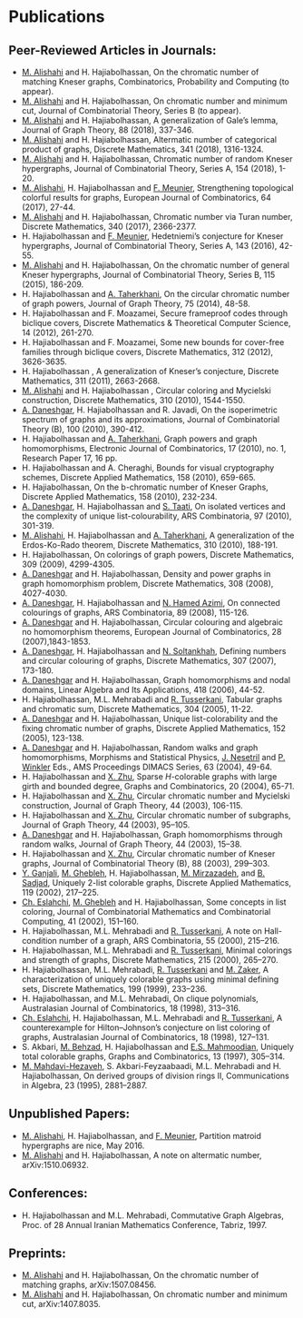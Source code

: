 # Publications

## Peer-Reviewed Articles in Journals:
- [M. Alishahi](http://www.shahroodut.ac.ir/fa/as/?id=S411) and H. Hajiabolhassan, On the chromatic number of matching Kneser graphs, Combinatorics, Probability and Computing (to appear).
- [M. Alishahi](http://www.shahroodut.ac.ir/fa/as/?id=S411) and H. Hajiabolhassan, On chromatic number and minimum cut, Journal of Combinatorial Theory, Series B (to appear). 
- [M. Alishahi](http://www.shahroodut.ac.ir/fa/as/?id=S411) and H. Hajiabolhassan, A generalization of Gale’s lemma, Journal of Graph Theory, 88 (2018), 337-346. 
- [M. Alishahi](http://www.shahroodut.ac.ir/fa/as/?id=S411) and H. Hajiabolhassan, Altermatic number of categorical product of graphs, Discrete Mathematics, 341 (2018), 1316-1324.
- [M. Alishahi](http://www.shahroodut.ac.ir/fa/as/?id=S411) and H. Hajiabolhassan, Chromatic number of random Kneser hypergraphs, Journal of Combinatorial Theory, Series A, 154 (2018), 1-20.
- [M. Alishahi](http://www.shahroodut.ac.ir/fa/as/?id=S411), H. Hajiabolhassan and [F. Meunier](http://cermics.enpc.fr/~meuniefr/), Strengthening topological colorful results for graphs, European Journal of Combinatorics,  64 (2017), 27-44.
- [M. Alishahi](http://www.shahroodut.ac.ir/fa/as/?id=S411) and H. Hajiabolhassan, Chromatic number via Turan number, Discrete Mathematics, 340 (2017), 2366-2377.
- H. Hajiabolhassan and [F. Meunier](http://cermics.enpc.fr/~meuniefr/), Hedetniemi’s conjecture for Kneser hypergraphs, Journal of Combinatorial Theory, Series A, 143 (2016), 42-55.
- [M. Alishahi](http://www.shahroodut.ac.ir/fa/as/?id=S411) and H. Hajiabolhassan, On the chromatic number of general Kneser hypergraphs, Journal of Combinatorial Theory, Series B, 115 (2015), 186-209.
- H. Hajiabolhassan and [A. Taherkhani](http://www.iasbs.ac.ir/~ali.taherkhani), On the circular chromatic number of graph powers, Journal of Graph Theory,  75 (2014), 48-58.
- H. Hajiabolhassan and F. Moazamei, Secure frameproof codes through biclique covers, Discrete Mathematics & Theoretical Computer Science, 14 (2012), 261-270.
- H. Hajiabolhassan and F. Moazamei, Some new bounds for cover-free families through biclique covers, Discrete Mathematics, 312 (2012), 3626-3635.
- H. Hajiabolhassan , A generalization of Kneser’s conjecture, Discrete Mathematics, 311 (2011), 2663-2668.
- [M. Alishahi](http://www.shahroodut.ac.ir/fa/as/?id=S411) and H. Hajiabolhassan , Circular coloring and Mycielski construction, Discrete Mathematics, 310 (2010), 1544-1550.
- [A. Daneshgar](http://mathsci.sharif.edu/daneshgar), H. Hajiabolhassan and R. Javadi, On the isoperimetric spectrum of graphs and its approximations, Journal of Combinatorial Theory (B), 100 (2010), 390-412.
- H. Hajiabolhassan and [A. Taherkhani](http://www.iasbs.ac.ir/~ali.taherkhani), Graph powers and graph homomorphisms, Electronic Journal of Combinatorics, 17 (2010), no. 1,  Research Paper 17, 16 pp.
- H. Hajiabolhassan and A. Cheraghi, Bounds for visual cryptography schemes, Discrete Applied Mathematics, 158 (2010), 659-665.
- H. Hajiabolhassan, On the b-chromatic number of Kneser Graphs,  Discrete Applied Mathematics,  158 (2010), 232-234.
- [A. Daneshgar](http://mathsci.sharif.edu/daneshgar), H. Hajiabolhassan and [S. Taati](https://siamak.isoperimetric.info), On isolated vertices and the complexity of unique list-colourability, ARS Combinatoria,  97 (2010), 301-319.
- [M. Alishahi](http://www.shahroodut.ac.ir/fa/as/?id=S411), H. Hajiabolhassan and [A. Taherkhani](http://www.iasbs.ac.ir/~ali.taherkhani), A generalization of the Erdos-Ko-Rado theorem, Discrete Mathematics, 310 (2010), 188-191.
- H. Hajiabolhassan, On colorings of graph powers, Discrete Mathematics, 309 (2009), 4299-4305.
- [A. Daneshgar](http://mathsci.sharif.edu/daneshgar) and H. Hajiabolhassan,  Density and power graphs in graph homomorphism problem, Discrete Mathematics, 308 (2008), 4027-4030.
- [A. Daneshgar](http://mathsci.sharif.edu/daneshgar), H. Hajiabolhassan and [N. Hamed Azimi](https://www.linkedin.com/in/navid-azimi), On connected colourings of graphs, ARS Combinatoria, 89 (2008), 115-126.
- [A. Daneshgar](http://mathsci.sharif.edu/daneshgar) and H. Hajiabolhassan,  Circular colouring and algebraic no homomorphism theorems, European Journal of Combinatorics,  28 (2007),1843-1853.
- [A. Daneshgar](http://mathsci.sharif.edu/daneshgar), H. Hajiabolhassan and [N. Soltankhah](http://www.alzahra.ac.ir/English/asatid/soltankhah.htm), Defining numbers and circular colouring of graphs, Discrete Mathematics, 307 (2007), 173-180.
- [A. Daneshgar](http://mathsci.sharif.edu/daneshgar) and H. Hajiabolhassan,  Graph homomorphisms and nodal domains, Linear Algebra and Its Applications, 418 (2006), 44-52.
- H. Hajiabolhassan, M.L. Mehrabadi and [R. Tusserkani](http://www.ipm.ac.ir/personalinfo.jsp?PeopleCode=IP9900197),  Tabular graphs and chromatic sum,  Discrete Mathematics,  304 (2005), 11-22.
- [A. Daneshgar](http://mathsci.sharif.edu/daneshgar) and H. Hajiabolhassan,  Unique list-colorability and the fixing chromatic number of graphs,  Discrete Applied Mathematics,  152 (2005), 123-138.
- [A. Daneshgar](http://mathsci.sharif.edu/daneshgar) and H. Hajiabolhassan,  Random walks and graph homomorphisms, Morphisms and Statistical Physics, [J. Nesetril](https://iuuk.mff.cuni.cz/~nesetril/en/) and [P. Winkler](https://home.dartmouth.edu/faculty-directory/peter-winkler) Eds., AMS Proceedings DIMACS Series,  63 (2004), 49-64.
- H. Hajiabolhassan and [X. Zhu](http://www.math.nsysu.edu.tw/~zhu/), Sparse $H$-colorable graphs with large girth and bounded degree, Graphs and Combinatorics, 20 (2004), 65-71.
- H. Hajiabolhassan and [X. Zhu](http://www.math.nsysu.edu.tw/~zhu/), Circular chromatic number and Mycielski construction, Journal of Graph Theory, 44 (2003), 106-115.
- H. Hajiabolhassan and [X. Zhu](http://www.math.nsysu.edu.tw/~zhu/), Circular chromatic number of subgraphs, Journal of  Graph Theory, 44 (2003), 95–105.
- [A. Daneshgar](http://mathsci.sharif.edu/daneshgar) and H. Hajiabolhassan,  Graph homomorphisms through random walks, Journal of Graph Theory, 44 (2003), 15–38.
- H. Hajiabolhassan and [X. Zhu](http://www.math.nsysu.edu.tw/~zhu/), Circular chromatic number of Kneser graphs, Journal of Combinatorial Theory (B), 88 (2003), 299–303.
- [Y. Ganjali](http://www.cs.toronto.edu/~yganjali/), [M. Ghebleh](https://math.sci.kuniv.edu.kw/people/faculty/ghebleh-mohammad), H. Hajiabolhassan, [M. Mirzazadeh](https://www.linkedin.com/in/mahdi-mirzazadeh-a28a2b11), and [B. Sadjad](https://sites.google.com/site/bsadjad/), Uniquely 2-list colorable graphs, Discrete Applied Mathematics, 119 (2002), 217–225.
- [Ch. Eslahchi](http://facultymembers.sbu.ac.ir/eslahchi/), [M. Ghebleh](https://math.sci.kuniv.edu.kw/people/faculty/ghebleh-mohammad) and H. Hajiabolhassan, Some concepts in list coloring, Journal of Combinatorial Mathematics and Combinatorial Computing, 41 (2002), 151–160.
- H. Hajiabolhassan, M.L. Mehrabadi and [R. Tusserkani](http://www.ipm.ac.ir/personalinfo.jsp?PeopleCode=IP9900197), A note on Hall-condition number of a graph, ARS Combinatoria, 55 (2000), 215–216.
- H. Hajiabolhassan,  M.L. Mehrabadi and [R. Tusserkani](http://www.ipm.ac.ir/personalinfo.jsp?PeopleCode=IP9900197), Minimal colorings and strength of graphs, Discrete Mathematics, 215 (2000),  265–270.
- H. Hajiabolhassan, M.L. Mehrabadi, [R. Tusserkani](http://www.ipm.ac.ir/personalinfo.jsp?PeopleCode=IP9900197) and [M. Zaker](https://iasbs.ac.ir/~mzaker/), A characterization of uniquely colorable graphs using minimal defining sets, Discrete Mathematics, 199 (1999),  233–236.
- H. Hajiabolhassan, and  M.L. Mehrabadi, On clique polynomials, Australasian Journal of Combinatorics, 18 (1998), 313–316.
- [Ch. Eslahchi](http://facultymembers.sbu.ac.ir/eslahchi/), H. Hajiabolhassan, M.L. Mehrabadi and [R. Tusserkani](http://www.ipm.ac.ir/personalinfo.jsp?PeopleCode=IP9900197), A counterexample for Hilton–Johnson’s conjecture on list coloring of graphs, Australasian Journal of Combinatorics, 18 (1998), 127–131.
- S. Akbari, [M. Behzad](https://en.wikipedia.org/wiki/Mehdi_Behzad), H. Hajiabolhassan and [E.S. Mahmoodian](http://sina.sharif.edu/~emahmood/), Uniquely total colorable graphs, Graphs and Combinatorics, 13 (1997),  305–314.
- [M. Mahdavi-Hezaveh](http://math.sharif.ir/faculties/mahdavih), S. Akbari-Feyzaabaadi,  M.L. Mehrabadi and H. Hajiabolhassan, On derived groups of division rings II, Communications in Algebra, 23 (1995),  2881–2887.

## Unpublished Papers: 
- [M. Alishahi](http://www.shahroodut.ac.ir/fa/as/?id=S411), H. Hajiabolhassan, and [F. Meunier](http://cermics.enpc.fr/~meuniefr/), Partition matroid hypergraphs are nice, May 2016.
- [M. Alishahi](http://www.shahroodut.ac.ir/fa/as/?id=S411) and H. Hajiabolhassan, A note on altermatic number, arXiv:1510.06932.

## Conferences:
- H. Hajiabolhassan and M.L. Mehrabadi,  Commutative Graph Algebras, Proc. of 28 Annual Iranian  Mathematics Conference, Tabriz, 1997.

## Preprints:
- [M. Alishahi](http://www.shahroodut.ac.ir/fa/as/?id=S411) and H. Hajiabolhassan, On the chromatic number of matching graphs, arXiv:1507.08456.
- [M. Alishahi](http://www.shahroodut.ac.ir/fa/as/?id=S411) and H. Hajiabolhassan, On chromatic number and minimum cut, arXiv:1407.8035.
